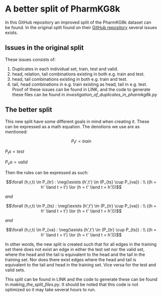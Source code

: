 
# A better split of PharmKG8k

In this GitHub repository an improved split of the PharmKG8k dataset can be found. In the original split found on their [GitHub repository](https://github.com/biomed-AI/PharmKG) several issues exists.

## Issues in the original split

These issues consists of:
1. Duplicates in each individual set, train, test and valid.
2. head, relation, tail combinations existing in both e.g. train and test.
3. head, tail combinations existing in both e.g. train and test.
4. tail, head combinations in e.g. train existing as head, tail in e.g. test.
Proof of these issues can be found in LINK, and the code to generate these files can be found in *investigation_of_duplicates_in_pharmkg8k.py*

## The better split
This new split have some different goals in mind when creating it. These can be expressed as a math equation. The denotions we use are as mentioned:

$$P_tr = train$$

$P_ts = test$

$P_va = valid$

Then the rules can be expressed as such:

$$\forall (h,r,t) \in P_{tr} : \neg(\exists (h',t') \in (P_{ts} \cup P_{va}) : \\
((h = h' \land t = t') \lor (h = t' \land t = h')))$$

*and*

$$\forall (h,r,t) \in P_{ts} : \neg(\exists (h',t') \in (P_{tr} \cup P_{va}) : \\
((h = h' \land t = t') \lor (h = t' \land t = h')))$$

*and*

$$\forall (h,r,t) \in P_{va} : \neg(\exists (h',t') \in (P_{tr} \cup P_{ts}) : \\
((h = h' \land t = t') \lor (h = t' \land t = h')))$$

In other words, the new split is created such that for all edges in the training set there does not exist an edge in either the test set nor the valid set, where the head and the tail is equivalent to the head and the tail in the training set. Nor does there exist edges where the head and tail is equivalent to the tail and head in the training set.
Vice versa for the test and valid sets.

This split can be found in LINK and the code to generate these can be found in *making_the_split_files.py*. It should be noted that this code is not optimized so it may take several hours to run.